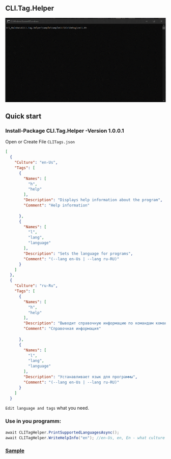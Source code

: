 ## CLI.Tag.Helper

![Demo](https://github.com/Platonenkov/CLI.Tag.Helper/blob/master/Resources/cli_help.gif)

## Quick start

### Install-Package CLI.Tag.Helper -Version 1.0.0.1

Open or Create File `CLITags.json`

```json
[
  {
    "Culture": "en-Us",
    "Tags": [
      {
        "Names": [
          "h",
          "help"
        ],
        "Description": "Displays help information about the program",
        "Comment": "Help information"

      },
      {
        "Names": [
          "l",
          "lang",
          "language"
        ],
        "Description": "Sets the language for programs",
        "Comment": "(--lang en-Us | --lang ru-RU)"
      }
    ]
  },
  {
    "Culture": "ru-Ru",
    "Tags": [
      {
        "Names": [
          "h",
          "help"
        ],
        "Description": "Выводит справочную информацию по командам командной строки",
        "Comment": "Справочная информация"

      },
      {
        "Names": [
          "l",
          "lang",
          "language"
        ],
        "Description": "Устанавливает язык для программы",
        "Comment": "(--lang en-Us | --lang ru-RU)"
      }
    ]
  }

```

`Edit language and tags` what you need.

### Use in you programm:

```C#
await CLITagHelper.PrintSupportedLanguagesAsync();
await CLITagHelper.WriteHelpInfo("en"); //en-Us, en, En - what culture you need
```

### [Sample](https://gist.github.com/Platonenkov/a82bb929a7bf0381f24c86c852dab8aa)
